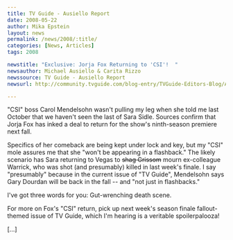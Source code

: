 ```yaml
---
title: TV Guide - Ausiello Report
date: 2008-05-22
author: Mika Epstein
layout: news
permalink: /news/2008/:title/
categories: [News, Articles]
tags: 2008

newstitle: "Exclusive: Jorja Fox Returning to 'CSI'!  "
newsauthor: Michael Ausiello & Carita Rizzo  
newssource: TV Guide - Ausiello Report  
newsurl: http://community.tvguide.com/blog-entry/TVGuide-Editors-Blog/Ausiello-Report/Ausiello-Scoop-Jorja/800040233  

---
```


"CSI" boss Carol Mendelsohn wasn't pulling my leg when she told me last October that we haven't seen the last of Sara Sidle. Sources confirm that Jorja Fox has inked a deal to return for the show's ninth-season premiere next fall.

Specifics of her comeback are being kept under lock and key, but my "CSI" mole assures me that she "won't be appearing in a flashback." The likely scenario has Sara returning to Vegas to <S>shag Grissom</S> mourn ex-colleague Warrick, who was shot (and presumably) killed in last week's finale. I say "presumably" because in the current issue of "TV Guide", Mendelsohn says Gary Dourdan will be back in the fall -- and "not just in flashbacks."

I've got three words for you: Gut-wrenching death scene.

For more on Fox's "CSI" return, pick up next week's season finale fallout-themed issue of TV Guide, which I'm hearing is a veritable spoilerpalooza!

[...]

